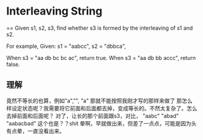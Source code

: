 # Interleaving String
==
Given s1, s2, s3, find whether s3 is formed by the interleaving of s1 and s2.

For example,
Given:
s1 = "aabcc",
s2 = "dbbca",

When s3 = "aa db bc bc ac", return true.
When s3 = "aa db bb accc", return false.

## 理解
竟然不等长的也算，例如"a","", "a"
那就不能按照我刚才写的那样来做了
那怎么样设定状态呢？我需要将它前面和后面都去掉，变成等长的。不然太复杂了。怎么去掉前面和后面呢？
对了，让长的那个前面跟s3，对比，
"aabc"
"abad"
"aabacbad"
这个也是？？shit
晕啊，早就做出来，但差了一点点，可能是因为头有点晕，一直没看出来。